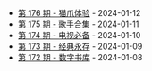 * [第 176 期 - 猫爪体验](https://day.tsq360.cf/posts/176-猫爪体验) - 2024-01-12
* [第 175 期 - 歌手合集](https://day.tsq360.cf/posts/175-歌手合集) - 2024-01-11
* [第 174 期 - 电视必备](https://day.tsq360.cf/posts/174-电视必备) - 2024-01-10
* [第 173 期 - 经典永存](https://day.tsq360.cf/posts/173-经典永存) - 2024-01-09
* [第 172 期 - 数字书库](https://day.tsq360.cf/posts/172-数字书库) - 2024-01-08
